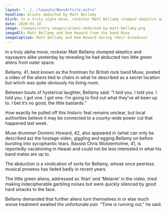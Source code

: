 ```yaml
---
layout: "../../layouts/NewsArticle.astro"
headline: Aliens abducted by Matt Bellamy
blurb: In a truly alpha move, rockstar Matt Bellamy stumped skeptics and naysayers alike yesterday by revealing he had abducted two little green aliens from outer space.
date: 2020-03-19
image: /images/story-images/aliens-abducted-by-matt-bellamy.png
imageAlt: Matt Bellamy and Dom Howard from the band Muse
imageCaption: Matt Bellamy and Dom Howard during their broadcast
---
```


In a truly alpha move, rockstar Matt Bellamy stumped skeptics and naysayers alike yesterday by revealing he had abducted two little green aliens from outer space.

Bellamy, 41, best known as the frontman for British rock band Muse, posted a video of the aliens tied to chairs in what he described as a secret location but which was quite obviously his living room.

Between bouts of hysterical laughter, Bellamy said: “I told you. I told you. I told you. I got one. I got one. I’m going to find out what they’ve all been up to. I bet it’s no good, the little bastards.”

How exactly he pulled off this historic feat remains unclear, but local authorities believe it may be connected to a county-wide power cut that happened last week.

Muse drummer Dominic Howard, 42, also appeared in (what can only be described as) the hostage video, giggling and egging Bellamy on before bursting into sycophantic tears. Bassist Chris Wolstenholme, 41, is reportedly vacationing in Hawaii and could not be less interested in what his band mates are up to.

The abduction is a vindication of sorts for Bellamy, whose once peerless musical prowess has faded badly in recent years.

The little green aliens, addressed as ‘Alan’ and ‘Melanie’ in the video, tried making indecipherable garbling noises but were quickly silenced by good hard smacks to the face.

Bellamy demanded that further aliens turn themselves in or else much worse treatment awaited the unfortunate pair. “Time is running out,” he said.
